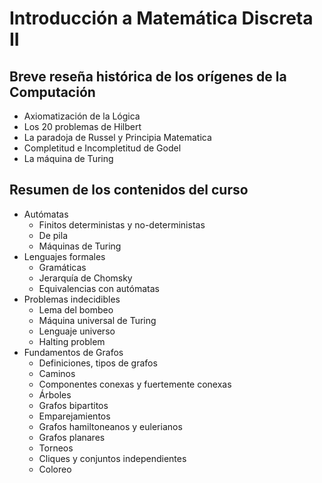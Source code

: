 # Introducción a Matemática Discreta II

## Breve reseña histórica de los orígenes de la Computación

- Axiomatización de la Lógica
- Los 20 problemas de Hilbert
- La paradoja de Russel y Principia Matematica
- Completitud e Incompletitud de Godel
- La máquina de Turing

## Resumen de los contenidos del curso

- Autómatas
  - Finitos deterministas y no-deterministas
  - De pila
  - Máquinas de Turing
- Lenguajes formales
  - Gramáticas 
  - Jerarquía de Chomsky
  - Equivalencias con autómatas
- Problemas indecidibles
  - Lema del bombeo
  - Máquina universal de Turing
  - Lenguaje universo
  - Halting problem
- Fundamentos de Grafos
  - Definiciones, tipos de grafos
  - Caminos
  - Componentes conexas y fuertemente conexas
  - Árboles
  - Grafos bipartitos
  - Emparejamientos
  - Grafos hamiltoneanos y eulerianos
  - Grafos planares
  - Torneos
  - Cliques y conjuntos independientes
  - Coloreo
